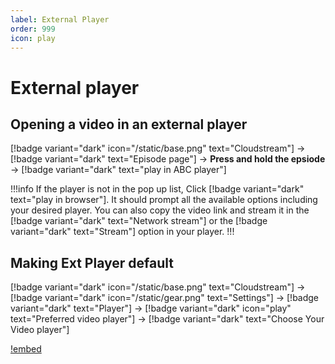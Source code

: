 ```yaml
---
label: External Player
order: 999
icon: play
---
```


# External player

## Opening a video in an external player

[!badge variant="dark" icon="/static/base.png" text="Cloudstream"] → [!badge variant="dark" text="Episode page"] → **Press and hold the epsiode** → [!badge variant="dark" text="play in ABC player"]

!!!info
If the player is not in the pop up list, Click [!badge variant="dark" text="play in browser"]. It should prompt all the available options including your desired player. You can also copy the video link and stream it in the [!badge variant="dark" text="Network stream"] or the [!badge variant="dark" text="Stream"] option in your player. 
!!!

## Making Ext Player default
[!badge variant="dark" icon="/static/base.png" text="Cloudstream"] → [!badge variant="dark" icon="/static/gear.png" text="Settings"] → [!badge variant="dark" text="Player"] → [!badge variant="dark" icon="play" text="Preferred video player"] → [!badge variant="dark" text="Choose Your Video player"]

[!embed](https://www.youtube.com/watch?v=cXj9CAEf-Ys)

